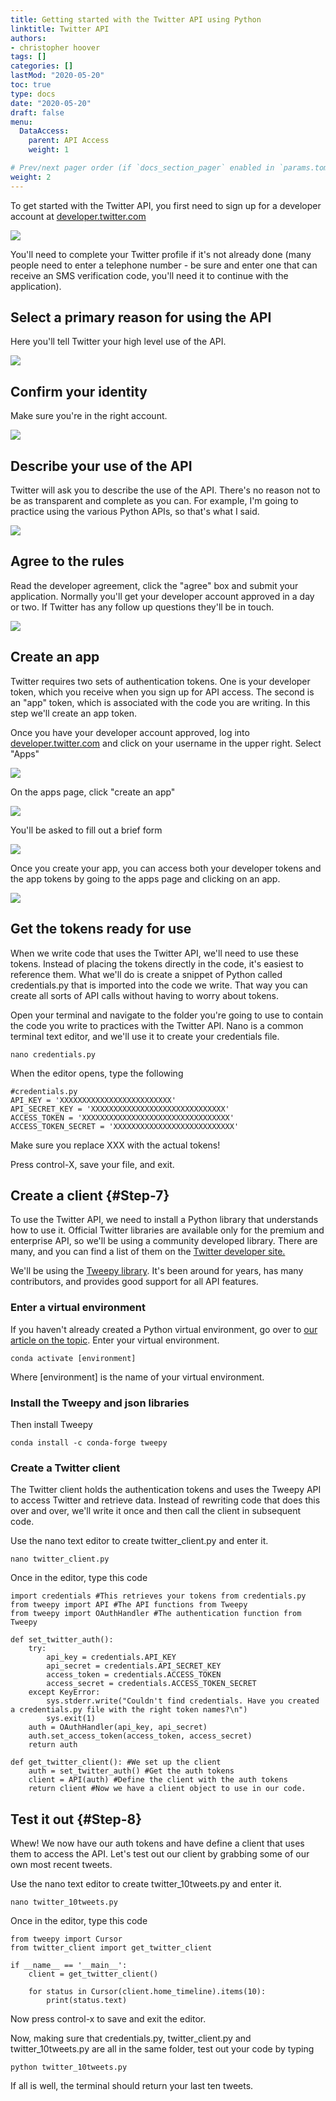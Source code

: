 ```yaml
---
title: Getting started with the Twitter API using Python
linktitle: Twitter API
authors:
- christopher hoover
tags: []
categories: []
lastMod: "2020-05-20"
toc: true
type: docs
date: "2020-05-20"
draft: false
menu:
  DataAccess:
    parent: API Access
    weight: 1

# Prev/next pager order (if `docs_section_pager` enabled in `params.toml`)
weight: 2
---
```


To get started with the Twitter API, you first need to sign up for a developer account at [developer.twitter.com](https://developer.twitter.com/en/apply/user.html)

![](./twitter_apply1.png)

You'll need to complete your Twitter profile if it's not already done (many people need to enter a telephone number - be sure and enter one that can receive an SMS verification code, you'll need it to continue with the application).

## Select a primary reason for using the API
Here you'll tell Twitter your high level use of the API.

![](./twitter_apply_step2.png)

## Confirm your identity
Make sure you're in the right account.

![](./twitter_applystep3.png)

## Describe your use of the API
Twitter will ask you to describe the use of the API. There's no reason not to be as transparent and complete as you can. For example, I'm going to practice using the various Python APIs, so that's what I said.

![](./twitter_applystep4.png)

## Agree to the rules

Read the developer agreement, click the "agree" box and submit your application. Normally you'll get your developer account approved in a day or two. If Twitter has any follow up questions they'll be in touch.

![](./twitter_applystep5.png)

## Create an app

Twitter requires two sets of authentication tokens. One is your developer token, which you receive when you sign up for API access. The second is an "app" token, which is associated with the code you are writing. In this step we'll create an app token.

Once you have your developer account approved, log into [developer.twitter.com](https://developer.twitter.com) and click on your username in the upper right. Select "Apps"

![](./twitter_create1.png)

On the apps page, click "create an app"

![](./twitter_create2.png)

You'll be asked to fill out a brief form

![](./twitter_apply2.png)

Once you create your app, you can access both your developer tokens and the app tokens by going to the apps page and clicking on an app.

 ![](./twitter_apply3.png)

## Get the tokens ready for use

When we write code that uses the Twitter API, we'll need to use these tokens. Instead of placing the tokens directly in the code, it's easiest to reference them. What we'll do is create a snippet of Python called credentials.py that is imported into the code we write. That way you can create all sorts of API calls without having to worry about tokens.

Open your terminal and navigate to the folder you're going to use to contain the code you write to practices with the Twitter API. Nano is a common terminal text editor, and we'll use it to create your credentials file.

```
nano credentials.py
```

When the editor opens, type the following

```
#credentials.py
API_KEY = 'XXXXXXXXXXXXXXXXXXXXXXXXX'
API_SECRET_KEY = 'XXXXXXXXXXXXXXXXXXXXXXXXXXXXXX'
ACCESS_TOKEN = 'XXXXXXXXXXXXXXXXXXXXXXXXXXXXXXXXX'
ACCESS_TOKEN_SECRET = 'XXXXXXXXXXXXXXXXXXXXXXXXXXX'

```

Make sure you replace XXX with the actual tokens!

Press control-X, save your file, and exit.

## Create a client {#Step-7}

To use the Twitter API, we need to install a Python library that understands how to use it. Official Twitter libraries are available only for the premium and enterprise API, so we'll be using a community developed library. There are many, and you can find a list of them on the [Twitter developer site.](https://developer.twitter.com/en/docs/developer-utilities/twitter-libraries)

We'll be using the [Tweepy library](https://github.com/tweepy/tweepy). It's been around for years, has many contributors, and provides good support for all API features.

### Enter a virtual environment
If you haven't already created a Python virtual environment, go over to [our article on the topic](/resources/virtual-environments-in-anaconda). Enter your virtual environment.

```
conda activate [environment]
```
Where [environment] is the name of your virtual environment.

### Install the Tweepy and json libraries
Then install Tweepy

```
conda install -c conda-forge tweepy
```

### Create a Twitter client

The Twitter client holds the authentication tokens and uses the Tweepy API to access Twitter and retrieve data. Instead of rewriting code that does this over and over, we'll write it once and then call the client in subsequent code.

Use the nano text editor to create twitter_client.py and enter it.

```
nano twitter_client.py
```

Once in the editor, type this code

```
import credentials #This retrieves your tokens from credentials.py
from tweepy import API #The API functions from Tweepy
from tweepy import OAuthHandler #The authentication function from Tweepy

def set_twitter_auth():
    try:
        api_key = credentials.API_KEY
        api_secret = credentials.API_SECRET_KEY
        access_token = credentials.ACCESS_TOKEN
        access_secret = credentials.ACCESS_TOKEN_SECRET
    except KeyError:
        sys.stderr.write("Couldn't find credentials. Have you created a credentials.py file with the right token names?\n")
        sys.exit(1)
    auth = OAuthHandler(api_key, api_secret)
    auth.set_access_token(access_token, access_secret)
    return auth

def get_twitter_client(): #We set up the client
    auth = set_twitter_auth() #Get the auth tokens
    client = API(auth) #Define the client with the auth tokens
    return client #Now we have a client object to use in our code.
```

## Test it out {#Step-8}

Whew! We now have our auth tokens and have define a client that uses them to access the API. Let's test out our client by grabbing some of our own most recent tweets.

Use the nano text editor to create twitter_10tweets.py and enter it.

```
nano twitter_10tweets.py
```

Once in the editor, type this code

```
from tweepy import Cursor
from twitter_client import get_twitter_client

if __name__ == '__main__':
    client = get_twitter_client()

    for status in Cursor(client.home_timeline).items(10):
        print(status.text)
```

Now press control-x to save and exit the editor.

Now, making sure that credentials.py, twitter_client.py and twitter_10tweets.py are all in the same folder, test out your code by typing

```
python twitter_10tweets.py
```
If all is well, the terminal should return your last ten tweets.
